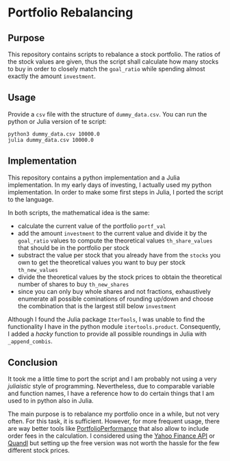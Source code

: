 # Portfolio Rebalancing

## Purpose
This repository contains scripts to rebalance a stock portfolio. The ratios of the stock values are given, thus the script shall calculate how many stocks to buy in order to closely match the `goal_ratio` while spending almost exactly the amount `investment`.

## Usage
Provide a `csv` file with the structure of `dummy_data.csv`. You can run the python or Julia version of te script:
```
python3 dummy_data.csv 10000.0
julia dummy_data.csv 10000.0
```

## Implementation
This repository contains a python implementation and a Julia implementation. In my early days of investing, I actually used my python implementation. In order to make some first steps in Julia, I ported the script to the language.

In both scripts, the mathematical idea is the same:
- calculate the current value of the portfolio `portf_val`
- add the amount `investment` to the current value and divide it by the `goal_ratio` values to compute the theoretical values `th_share_values` that should be in the portfolio per stock
- substract the value per stock that you already have from the `stocks` you own to get the theoretical values you want to buy per stock `th_new_values`
- divide the theoretical values by the stock prices to obtain the theoretical number of shares to buy `th_new_shares`
- since you can only buy whole shares and not fractions, exhaustively enumerate all possible cominations of rounding up/down and choose the combination that is the largest still below `investment`

Although I found the Julia package `IterTools`, I was unable to find the functionality I have in the python module `itertools.product`. Consequently, I added a _hacky_ function to provide all possible roundings in Julia with `_append_combis`.

## Conclusion
It took me a little time to port the script and I am probably not using a very _juliaistic_ style of programming. Nevertheless, due to comparable variable and function names, I have a reference how to do certain things that I am used to in python also in Julia.

The main purpose is to rebalance my portfolio once in a while, but not very often. For this task, it is sufficient. However, for more frequent usage, there are way better tools like [PortfolioPerformance](https://github.com/buchen/portfolio) that also allow to include order fees in the calculation. I considered using the [Yahoo Finance API](https://blog.rapidapi.com/how-to-use-the-yahoo-finance-api/) or [Quandl](https://www.quandl.com/) but setting up the free version was not worth the hassle for the few different stock prices.
